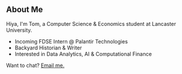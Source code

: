 
## About Me
Hiya, I'm Tom, a Computer Science & Economics student at Lancaster University.

- Incoming FDSE Intern @ Palantir Technologies
- Backyard Historian & Writer
- Interested in Data Analytics, AI & Computational Finance 

Want to chat? [Email me.](mailto:tom@tomaustin.dev)

